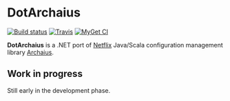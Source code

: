 # DotArchaius

[![Build status](https://ci.appveyor.com/api/projects/status/q05ryvac7e5lm6ad/branch/master?svg=true)](https://ci.appveyor.com/project/marefr/dotarchaius/branch/master) [![Travis](https://img.shields.io/travis/marefr/dotarchaius/master.svg?label=travis)](https://travis-ci.org/marefr/dotarchaius) [![MyGet CI](https://img.shields.io/myget/dotarchaius/v/dotarchaius.svg)](https://www.myget.org/feed/dotarchaius/package/nuget/DotArchaius)

**DotArchaius** is a .NET port of [Netflix](https://github.com/Netflix) Java/Scala configuration management library [Archaius](https://github.com/Netflix/archaius).

## Work in progress

Still early in the development phase.
